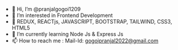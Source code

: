 - 👋 Hi, I’m @pranjalgogoi1209
- 👀 I’m interested in Frontend Development
- 🚀 REDUX, REACTjs, JAVASCRIPT, BOOTSTRAP, TAILWIND, CSS3, HTML5
- 🌱 I’m currently learning Node Js & Express Js
- 📫 How to reach me : Mail-Id: gogoipranjal2022@gmail.com

<!---
pranjalgogoi1209/pranjalgogoi1209 is a ✨ special ✨ repository because its `README.md` (this file) appears on your GitHub profile.
You can click the Preview link to take a look at your changes.
--->

